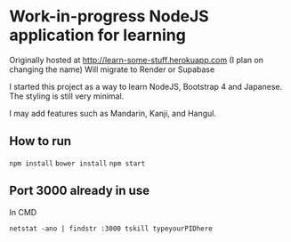 # Work-in-progress NodeJS application for learning

Originally hosted at <http://learn-some-stuff.herokuapp.com> (I plan on changing the name)
Will migrate to Render or Supabase

I started this project as a way to learn NodeJS, Bootstrap 4 and Japanese. The styling is still very minimal. 

I may add features such as Mandarin, Kanji, and Hangul.


## How to run
`npm install`
`bower install`
 `npm start`

## Port 3000 already in use
In CMD

`netstat -ano | findstr :3000
tskill typeyourPIDhere `
